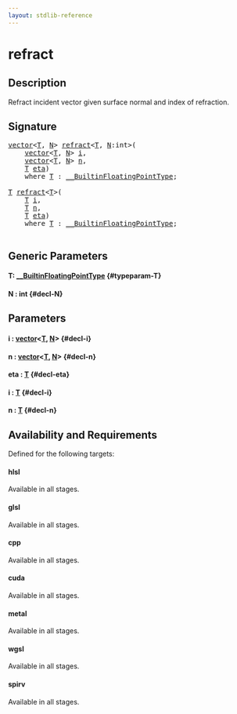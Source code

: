 ```yaml
---
layout: stdlib-reference
---
```


# refract

## Description

Refract incident vector given surface normal and index of refraction.




## Signature 

<pre>
<a href="/stdlib-reference/types/vector/index" class="code_type">vector</a>&lt;<a href="/stdlib-reference/global-decls/refract#typeparam-T" class="code_type">T</a>, <a href="/stdlib-reference/global-decls/refract#decl-N" class="code_var">N</a>&gt; <a href="/stdlib-reference/global-decls/refract">refract</a>&lt;<a href="/stdlib-reference/global-decls/refract#typeparam-T" class="code_type">T</a>, <a href="/stdlib-reference/global-decls/refract#decl-N" class="code_var">N</a>:<span class="code_keyword">int</span>&gt;(
    <a href="/stdlib-reference/types/vector/index" class="code_type">vector</a>&lt;<a href="/stdlib-reference/global-decls/refract#typeparam-T" class="code_type">T</a>, <a href="/stdlib-reference/global-decls/refract#decl-N" class="code_var">N</a>&gt; <a href="/stdlib-reference/global-decls/refract#decl-i" class="code_param">i</a>,
    <a href="/stdlib-reference/types/vector/index" class="code_type">vector</a>&lt;<a href="/stdlib-reference/global-decls/refract#typeparam-T" class="code_type">T</a>, <a href="/stdlib-reference/global-decls/refract#decl-N" class="code_var">N</a>&gt; <a href="/stdlib-reference/global-decls/refract#decl-n" class="code_param">n</a>,
    <a href="/stdlib-reference/global-decls/refract#typeparam-T" class="code_type">T</a> <a href="/stdlib-reference/global-decls/refract#decl-eta" class="code_param">eta</a>)
    <span class='code_keyword'>where</span> <a href="/stdlib-reference/global-decls/refract#typeparam-T" class="code_type">T</a> : <a href="/stdlib-reference/interfaces/BuiltinFloatingPointType/index" class="code_type">__BuiltinFloatingPointType</a>;

<a href="/stdlib-reference/global-decls/refract#typeparam-T" class="code_type">T</a> <a href="/stdlib-reference/global-decls/refract">refract</a>&lt;<a href="/stdlib-reference/global-decls/refract#typeparam-T" class="code_type">T</a>&gt;(
    <a href="/stdlib-reference/global-decls/refract#typeparam-T" class="code_type">T</a> <a href="/stdlib-reference/global-decls/refract#decl-i" class="code_param">i</a>,
    <a href="/stdlib-reference/global-decls/refract#typeparam-T" class="code_type">T</a> <a href="/stdlib-reference/global-decls/refract#decl-n" class="code_param">n</a>,
    <a href="/stdlib-reference/global-decls/refract#typeparam-T" class="code_type">T</a> <a href="/stdlib-reference/global-decls/refract#decl-eta" class="code_param">eta</a>)
    <span class='code_keyword'>where</span> <a href="/stdlib-reference/global-decls/refract#typeparam-T" class="code_type">T</a> : <a href="/stdlib-reference/interfaces/BuiltinFloatingPointType/index" class="code_type">__BuiltinFloatingPointType</a>;

</pre>

## Generic Parameters

#### T: [\_\_BuiltinFloatingPointType](/stdlib-reference/interfaces/BuiltinFloatingPointType/index) {#typeparam-T}
#### N  : int {#decl-N}

## Parameters

#### i  : [vector](/stdlib-reference/types/vector/index)\<[T](/stdlib-reference/types/vector/index#typeparam-T), [N](/stdlib-reference/types/vector/index#decl-N)\> {#decl-i}
#### n  : [vector](/stdlib-reference/types/vector/index)\<[T](/stdlib-reference/types/vector/index#typeparam-T), [N](/stdlib-reference/types/vector/index#decl-N)\> {#decl-n}
#### eta  : [T](/stdlib-reference/global-decls/refract#typeparam-T) {#decl-eta}
#### i  : [T](/stdlib-reference/global-decls/refract#typeparam-T) {#decl-i}
#### n  : [T](/stdlib-reference/global-decls/refract#typeparam-T) {#decl-n}

## Availability and Requirements

Defined for the following targets:

#### hlsl
Available in all stages.

#### glsl
Available in all stages.

#### cpp
Available in all stages.

#### cuda
Available in all stages.

#### metal
Available in all stages.

#### wgsl
Available in all stages.

#### spirv
Available in all stages.




